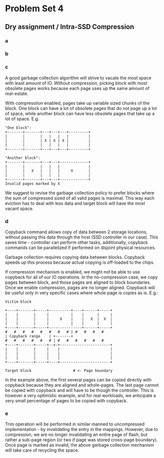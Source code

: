 Problem Set 4
=============

Dry assignment / Intra-SSD Compression
---------------------------------------

### a


### b


### c

A good garbage collection algorithm will strive to vacate the most space with least amount of IO. Without compression, picking block with most obsolete pages works because each page uses up the same amount of real-estate.

With compresstion enabled, pages take up variable sized chunks of the block. One block can have a lot of obsolete pages that do not page up a lot of space, while another block can have less obsolete pages that take up a lot of space. E.g.

```
"One block":
+-------+-------+---+---+---+---------+
|       |       |   |   |   |         |
|       |       | X | X | X |         |
|       |       |   |   |   |         |
+-------+-------+---+---+---+---------+

"Another block":
+-------+-------+---+---+-------------+
|       |       |   |   |             |
|       |   X   |   |   |     X       |
|       |       |   |   |             |
+-------+-------+---+---+-------------+
Invalid pages marked by X

```

We suggest to revise the garbage collection policy to prefer blocks where the sum of compressed sized of all valid pages is maximal. This way each eviction has to deal with less data and target block will have the most vacant space.

### d

Copyback command allows copy of data between 2 storage locations, without passing this data through the host (SSD controller in our case). This saves time - controller can perform other tasks, additionally, copyback commands can be parallelized if performed on disjoint physical resources.

Garbage collection requires copying data between blocks. Copyback speeds up this process because actual copying is off-loaded to the chips.

If compression mechanism is enabled, we might not be able to use copyback for all of our IO operations. In the no-compression case, we copy pages between block, and those pages are aligned to block boundaries. Once we enable compression, pages are no longer aligned. Copyback will be useful only in very specific cases where whole page is copies as is. E.g.:

```
Victim block

+----+-------+-----+----------+----+------+-----+
|    |       |     |          |    |      |     |
|    |       |     |     X    |    |   X  |  X  |
|    |       |     |          |    |      |     |
+----+-------+-----+---------------+------+-----+
#   #   #   #   #   #   #   # | #   #   #   # 
| Copyback range    | +-------+
#   #   #   #   #   # | #   #   #   #   #   #
+----+-------+-----+--v-+-----------------------+
|    |       |     |    |                       |
|    |       |     |    |                       |
|    |       |     |    |                       |
+----+-------+-----+----+-----------------------+

Target block                   # <- Page boundary
```

In the example above, the first several pages can be copied directly with copyback because they are aligned and whole-pages. The last page cannot be copied with copyback and will have to be though the controller. This is however a very optimistic example, and for real workloads, we anticipate a very small percentage of pages to be copied with copyback.

### e

Trim operation will be performed in similar manned to uncompressed implementation - by invalidating the entry in the mappings. However, due to compression, we are no longer invalidating an entire page of flash, but rather a sub-page region (or two if page was stored cross-page boundary). Once page is marked as invalid, the above garbage collection mechanism will take care of recycling the space.